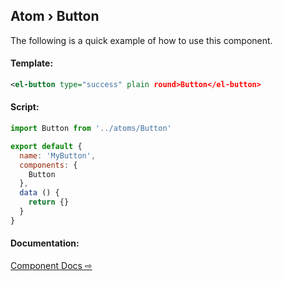 Atom › Button
---

The following is a quick example of how to use this component.

#### Template:

```xml
<el-button type="success" plain round>Button</el-button>
```

#### Script:
```js
import Button from '../atoms/Button'

export default {
  name: 'MyButton',
  components: {
    Button
  },
  data () {
    return {}
  }
}
```

#### Documentation:

[Component Docs ⇨](http://element.eleme.io/#/en-US/component/button)
